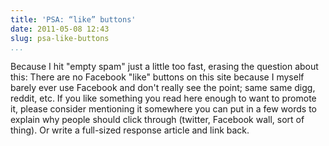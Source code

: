 ```yaml
---
title: 'PSA: “like” buttons'
date: 2011-05-08 12:43
slug: psa-like-buttons
...
```


Because I hit "empty spam" just a little too fast, erasing the question
about this: There are no Facebook "like" buttons on this site because I
myself barely ever use Facebook and don't really see the point; same
same digg, reddit, etc. If you like something you read here enough to
want to promote it, please consider mentioning it somewhere you can put
in a few words to explain why people should click through (twitter,
Facebook wall, sort of thing). Or write a full-sized response article
and link back.
